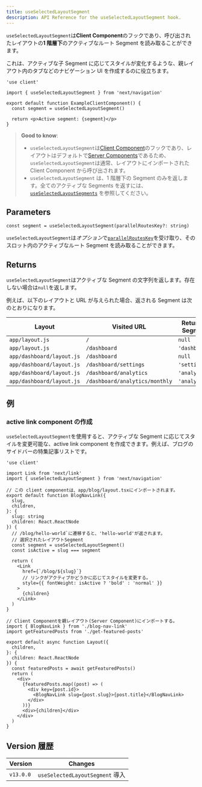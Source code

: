 ```yaml
---
title: useSelectedLayoutSegment
description: API Reference for the useSelectedLayoutSegment hook.
---
```


`useSelectedLayoutSegment`は**Client Component**のフックであり、呼び出されたレイアウトの**1 階層下**のアクティブなルート Segment を読み取ることができます。

これは、アクティブな子 Segment に応じてスタイルが変化するような、親レイアウト内のタブなどのナビゲーション UI を作成するのに役立ちます。

```tsx title="app/example-client-component.tsx"
'use client'

import { useSelectedLayoutSegment } from 'next/navigation'

export default function ExampleClientComponent() {
  const segment = useSelectedLayoutSegment()

  return <p>Active segment: {segment}</p>
}
```

> **Good to know**:
>
> - `useSelectedLayoutSegment`は[Client Component](/docs/app-router/building-your-application/rendering/client-components)のフックであり、レイアウトはデフォルトで[Server Components](/docs/app-router/building-your-application/rendering/server-components)であるため、`useSelectedLayoutSegment`は通常、レイアウトにインポートされた Client Component から呼び出されます。
> - `useSelectedLayoutSegment` は、1 階層下の Segment のみを返します。全てのアクティブな Segments を返すには、[`useSelectedLayoutSegments`](/docs/app-router/api-reference/functions/use-selected-layout-segments) を参照してください。

## Parameters

```tsx
const segment = useSelectedLayoutSegment(parallelRoutesKey?: string)
```

`useSelectedLayoutSegment`は*オプション*で[`parallelRoutesKey`](/docs/app-router/building-your-application/routing/parallel-routes#useselectedlayoutsegments)を受け取り、そのスロット内のアクティブなルート Segment を読み取ることができます。

## Returns

`useSelectedLayoutSegment`はアクティブな Segment の文字列を返します。存在しない場合は`null`を返します。

例えば、以下のレイアウトと URL が与えられた場合、返される Segment は次のとおりになります。

| Layout                    | Visited URL                    | Returned Segment |
| ------------------------- | ------------------------------ | ---------------- |
| `app/layout.js`           | `/`                            | `null`           |
| `app/layout.js`           | `/dashboard`                   | `'dashboard'`    |
| `app/dashboard/layout.js` | `/dashboard`                   | `null`           |
| `app/dashboard/layout.js` | `/dashboard/settings`          | `'settings'`     |
| `app/dashboard/layout.js` | `/dashboard/analytics`         | `'analytics'`    |
| `app/dashboard/layout.js` | `/dashboard/analytics/monthly` | `'analytics'`    |

## 例

### active link component の作成

`useSelectedLayoutSegment`を使用すると、アクティブな Segment に応じてスタイルを変更可能な、active link component を作成できます。例えば、ブログのサイドバーの特集記事リストです。

```tsx title="app/blog/blog-nav-link.tsx"
'use client'

import Link from 'next/link'
import { useSelectedLayoutSegment } from 'next/navigation'

// この client componentは、app/blog/layout.tsxにインポートされます。
export default function BlogNavLink({
  slug,
  children,
}: {
  slug: string
  children: React.ReactNode
}) {
  // /blog/hello-world`に遷移すると、'hello-world'が返されます。
  // 選択されたレイアウトSegment
  const segment = useSelectedLayoutSegment()
  const isActive = slug === segment

  return (
    <Link
      href={`/blog/${slug}`}
      // リンクがアクティブかどうかに応じてスタイルを変更する。
      style={{ fontWeight: isActive ? 'bold' : 'normal' }}
    >
      {children}
    </Link>
  )
}
```

```tsx title="app/blog/layout.tsx"
// Client Componentを親レイアウト(Server Component)にインポートする。
import { BlogNavLink } from './blog-nav-link'
import getFeaturedPosts from './get-featured-posts'

export default async function Layout({
  children,
}: {
  children: React.ReactNode
}) {
  const featuredPosts = await getFeaturedPosts()
  return (
    <div>
      {featuredPosts.map((post) => (
        <div key={post.id}>
          <BlogNavLink slug={post.slug}>{post.title}</BlogNavLink>
        </div>
      ))}
      <div>{children}</div>
    </div>
  )
}
```

## Version 履歴

| Version   | Changes                         |
| --------- | ------------------------------- |
| `v13.0.0` | `useSelectedLayoutSegment` 導入 |
